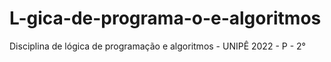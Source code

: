 # L-gica-de-programa-o-e-algoritmos
Disciplina de lógica de programação e algoritmos - UNIPÊ 2022 - P - 2°
